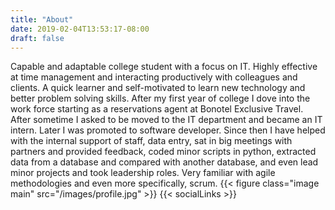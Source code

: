 ```yaml
---
title: "About"
date: 2019-02-04T13:53:17-08:00
draft: false
---
```


Capable and adaptable college student with a focus on IT. Highly effective at time management and interacting productively with colleagues and clients. A quick learner and self-motivated to learn new technology and better problem solving skills.  After my first year of college I dove into the work force starting as a reservations agent at Bonotel Exclusive Travel. After sometime I asked to be moved to the IT department and became an IT intern. Later I was promoted to software developer. Since then I have helped with the internal support of staff, data entry, sat in big meetings with partners and provided feedback, coded minor scripts in python, extracted data from a database and compared with another database, and even lead minor projects and took leadership roles. Very familiar with agile methodologies and even more specifically, scrum.
{{< figure class="image main" src="/images/profile.jpg" >}}
{{< socialLinks >}}
